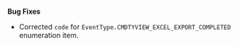 **Bug Fixes**

* Corrected `code` for `EventType.CMDTYVIEW_EXCEL_EXPORT_COMPLETED` enumeration item.